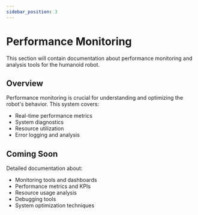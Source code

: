 ```yaml
---
sidebar_position: 3
---
```


# Performance Monitoring

This section will contain documentation about performance monitoring and analysis tools for the humanoid robot.

## Overview

Performance monitoring is crucial for understanding and optimizing the robot's behavior. This system covers:
- Real-time performance metrics
- System diagnostics
- Resource utilization
- Error logging and analysis

## Coming Soon

Detailed documentation about:
- Monitoring tools and dashboards
- Performance metrics and KPIs
- Resource usage analysis
- Debugging tools
- System optimization techniques
